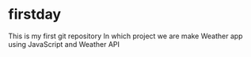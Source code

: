 # firstday
This is my first git repository 
In which project we are make Weather app using JavaScript and Weather API
